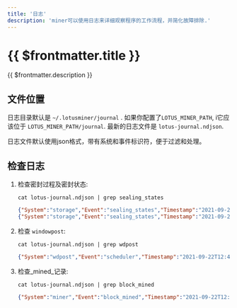 ```yaml
---
title: '日志'
description: 'miner可以使用日志来详细观察程序的工作流程，并简化故障排除.'
---
```


# {{ $frontmatter.title }}

{{ $frontmatter.description }}

## 文件位置

日志目录默认是 `~/.lotusminer/journal` . 如果你配置了`LOTUS_MINER_PATH`,  i它应该位于 `LOTUS_MINER_PATH/journal`. 最新的日志文件是 `lotus-journal.ndjson`.

日志文件默认使用json格式，带有系统和事件标识符，便于过滤和处理。

## 检查日志

1. 检查密封过程及密封状态:

    ```shell with-output
    cat lotus-journal.ndjson | grep sealing_states
    ```

    ```json output
    {"System":"storage","Event":"sealing_states","Timestamp":"2021-09-22T12:51:04.144905781+08:00","Data":{"SectorNumber":67,"SectorType":5,"From":"PreCommitBatchWait","After":"WaitSeed","Error":""}}
    {"System":"storage","Event":"sealing_states","Timestamp":"2021-09-22T12:53:14.389710503+08:00","Data":{"SectorNumber":67,"SectorType":5,"From":"WaitSeed","After":"Committing","Error":""}}
    ```

1. 检查 `windowpost`:

    ```shell with-output
    cat lotus-journal.ndjson | grep wdpost
    ```

    ```json output
    {"System":"wdpost","Event":"scheduler","Timestamp":"2021-09-22T12:49:33.802956998+08:00","Data":{"Deadline":{"CurrentEpoch":31436,"PeriodStart":29458,"Index":32,"Open":31378,"Close":31438,  "Challenge":31358,"FaultCutoff":31308,"WPoStPeriodDeadlines":48,"WPoStProvingPeriod":2880, "WPoStChallengeWindow":60,"WPoStChallengeLookback":20,"FaultDeclarationCutoff":70},"Height":31436, "TipSet":[{"/":"bafy2bzaceajca6lstl3f6ez2ilfsrqlhugcfvr7eybfyomvtbebt43z2xyjm2"}],"State":"started"}}  
    ```

1. 检查_mined_记录:

    ```shell with-output
    cat lotus-journal.ndjson | grep block_mined
    ```

    ```json output
    {"System":"miner","Event":"block_mined","Timestamp":"2021-09-22T12:49:56.313760193+08:00","Data":{"cid":{"/":"bafy2bzaceazj2htu5d5ylny5ixj2kxp7tmcfubgbo7hotc3z37zsrleidoolu"},"epoch":31437,"nulls":0,"parents":[{"/":"bafy2bzaceajca6lstl3f6ez2ilfsrqlhugcfvr7eybfyomvtbebt43z2xyjm2"}],"timestamp":1630872025}}
    ```
